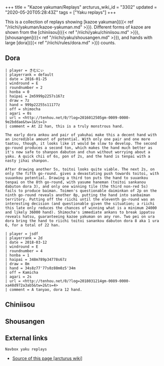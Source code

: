 +++
title = "Kazoe yakuman/Replays"
arcturus_wiki_id = "3302"
updated = "2020-05-20T05:28:43Z"
tags = ["Yaku replays"]
+++

This is a collection of replays showing [kazoe
yakuman]({{< ref "/riichi/yakuman/kazoe-yakuman.md" >}}). Different forms of kazoe are shown from
the [chiniisou]({{< ref "/riichi/yaku/chiniisou.md" >}}),
[shousangen]({{< ref "/riichi/yaku/shousangen.md" >}}), and hands with large
[dora]({{< ref "/riichi/rules/dora.md" >}}) counts.

## Dora

```Replay/Tenhou.net|
| player = きむにぃ
| playerrank = default
| date = 2016-01-25
| windround = E
| roundnumber = 2
| honba = 0
| haipai = 2m5999p2257s167z
| draw = 7z
| hand = 999p22255s11177z
| off = shimocha
| agari = 0s
| url = <http://tenhou.net/0/?log=2016012505gm-0009-0000-9e2bddae&tw=1&ts=1>
| comment = At 22 han, this is a truly monstrous hand.

The early dora ankou and pair of yakuhai make this a decent hand with an incredible amount of potential. With only one pair and one more taatsu, though, it looks like it would be slow to develop. The second go-round produces a second ton, which makes the hand much better as it's now safe to shanpon dabuton and chun without worrying about a yaku. A quick chii of 6s, pon of 2s, and the hand is tenpai with a nasty jihai shanpon.

After drawing another 5s, toitoi looks quite viable. The next 2s, on only the fifth go-round. gives a devastating push towards toitoi, with suuankou potential. Drawing a third ton puts the hand to suuankou tenpai on the 8th go-round, with yasume haneman (toitoi sankanou dabuton dora 3), and only one winning tile (the third non-red 5s) fails to produce baiman. Toimen's questionable daiminkan of 2p on the ninth go-round reveals another 8p, putting the hand into sanbaiman territory. Putting off the riichi until the eleventh go-round was an interesting decision (and questionable given the situation; a riichi this late only reduces the chances of winning what is a minimum 24000 and likely 36000 hand). Shimocha's immediate ankans to break ippatsu reveals hatsu, guaranteeing kazoe yakuman on any ron. Two pei on ura dora bring the hand to riichi toitoi sanankou dabuton dora 8 aka 1 ura 6, for a total of 22 han.
```

```Replay/Tenhou.net|
| player = jsdf
| playerrank = 2d
| date = 2018-03-12
| windround = E
| roundnumber = 4
| honba = 1
| haipai = 348m789p34778s67z
| draw = 8m
| hand = 34s8z77'77s0z88m0z5'34m
| off = Kamicha
| agari = 2s
| url = <http://tenhou.net/0/?log=2018031214gm-0089-0000-xa48d972a3ab5&tw=2&ts=4>
| comment = A tanyao, dora 12 hand.
```

## Chiniisou

## Shousangen

## External links

`Navbox yaku replays`

- [Source of this page [arcturus wiki]](http://arcturus.su/wiki/Kazoe_yakuman/Replays)
